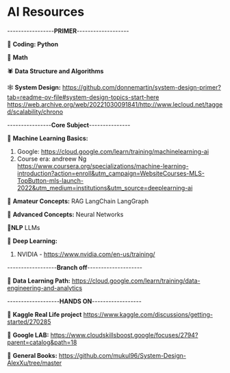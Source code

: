 # AI Resources

-----------------**PRIMER**-------------------

🐍 **Coding: Python**



🦣 **Math**



🕷️ **Data Structure and Algorithms**



🕸️ **System Design:**
 https://github.com/donnemartin/system-design-primer?tab=readme-ov-file#system-design-topics-start-here 
 https://web.archive.org/web/20221030091841/http://www.lecloud.net/tagged/scalability/chrono 


----------------**Core Subject**---------------

🦍 **Machine Learning Basics:**
1. Google: https://cloud.google.com/learn/training/machinelearning-ai
2. Course era: andreew Ng https://www.coursera.org/specializations/machine-learning-introduction?action=enroll&utm_campaign=WebsiteCourses-MLS-TopButton-mls-launch-2022&utm_medium=institutions&utm_source=deeplearning-ai 


🦅 **Amateur Concepts:**
RAG
LangChain
LangGraph


🦁 **Advanced Concepts:**
Neural Networks



🐞**NLP**
LLMs


🪼 **Deep Learning:**
1. NVIDIA - https://www.nvidia.com/en-us/training/ 



------------------**Branch off**--------------------

🐊 **Data Learning Path:**
 https://cloud.google.com/learn/training/data-engineering-and-analytics 



-------------------**HANDS ON**------------------

🐝 **Kaggle Real Life project**
 https://www.kaggle.com/discussions/getting-started/270285  

🦄 **Google LAB:** https://www.cloudskillsboost.google/focuses/2794?parent=catalog&path=18 

🦉 **General Books:**
https://github.com/mukul96/System-Design-AlexXu/tree/master 
